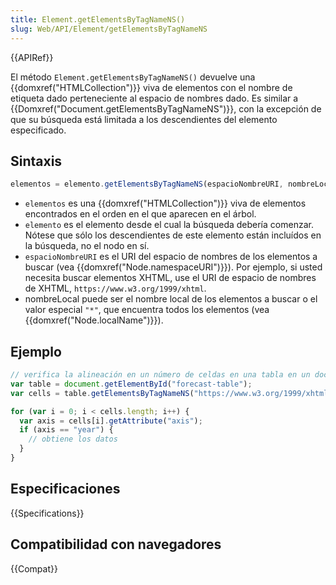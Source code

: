 ```yaml
---
title: Element.getElementsByTagNameNS()
slug: Web/API/Element/getElementsByTagNameNS
---
```


{{APIRef}}

El método `Element.getElementsByTagNameNS()` devuelve una {{domxref("HTMLCollection")}} viva de elementos con el nombre de etiqueta dado perteneciente al espacio de nombres dado. Es similar a {{Domxref("Document.getElementsByTagNameNS")}}, con la excepción de que su búsqueda está limitada a los descendientes del elemento especificado.

## Sintaxis

```js
elementos = elemento.getElementsByTagNameNS(espacioNombreURI, nombreLocal);
```

- `elementos` es una {{domxref("HTMLCollection")}} viva de elementos encontrados en el orden en el que aparecen en el árbol.
- `elemento` es el elemento desde el cual la búsqueda debería comenzar. Nótese que sólo los descendientes de este elemento están incluídos en la búsqueda, no el nodo en sí.
- `espacioNombreURI` es el URI del espacio de nombres de los elementos a buscar (vea {{domxref("Node.namespaceURI")}}). Por ejemplo, si usted necesita buscar elementos XHTML, use el URI de espacio de nombres de XHTML, `https://www.w3.org/1999/xhtml`.
- nombreLocal puede ser el nombre local de los elementos a buscar o el valor especial `"*"`, que encuentra todos los elementos (vea {{domxref("Node.localName")}}).

## Ejemplo

```js
// verifica la alineación en un número de celdas en una tabla en un documento XHTML.
var table = document.getElementById("forecast-table");
var cells = table.getElementsByTagNameNS("https://www.w3.org/1999/xhtml", "td");

for (var i = 0; i < cells.length; i++) {
  var axis = cells[i].getAttribute("axis");
  if (axis == "year") {
    // obtiene los datos
  }
}
```

## Especificaciones

{{Specifications}}

## Compatibilidad con navegadores

{{Compat}}
